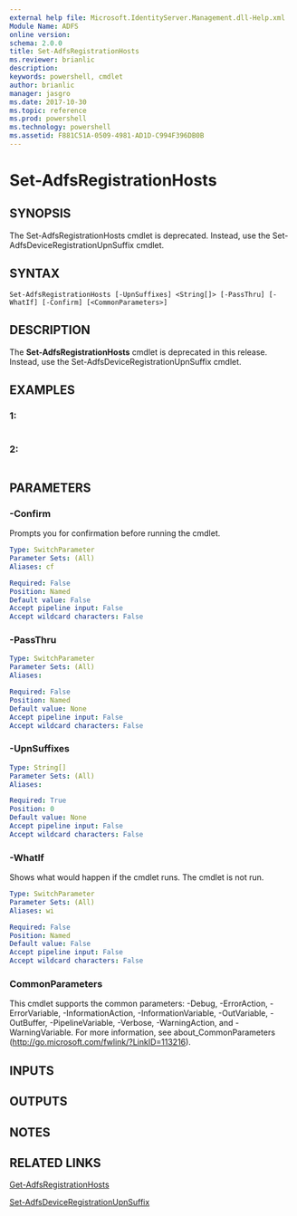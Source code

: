 ```yaml
---
external help file: Microsoft.IdentityServer.Management.dll-Help.xml
Module Name: ADFS
online version: 
schema: 2.0.0
title: Set-AdfsRegistrationHosts
ms.reviewer: brianlic
description: 
keywords: powershell, cmdlet
author: brianlic
manager: jasgro
ms.date: 2017-10-30
ms.topic: reference
ms.prod: powershell
ms.technology: powershell
ms.assetid: F881C51A-0509-4981-AD1D-C994F396DB0B
---
```


# Set-AdfsRegistrationHosts

## SYNOPSIS
The Set-AdfsRegistrationHosts cmdlet is deprecated.
Instead, use the Set-AdfsDeviceRegistrationUpnSuffix cmdlet.

## SYNTAX

```
Set-AdfsRegistrationHosts [-UpnSuffixes] <String[]> [-PassThru] [-WhatIf] [-Confirm] [<CommonParameters>]
```

## DESCRIPTION
The **Set-AdfsRegistrationHosts** cmdlet is deprecated in this release.
Instead, use the Set-AdfsDeviceRegistrationUpnSuffix cmdlet.

## EXAMPLES

### 1:
```

```

### 2:
```

```

## PARAMETERS

### -Confirm
Prompts you for confirmation before running the cmdlet.

```yaml
Type: SwitchParameter
Parameter Sets: (All)
Aliases: cf

Required: False
Position: Named
Default value: False
Accept pipeline input: False
Accept wildcard characters: False
```

### -PassThru


```yaml
Type: SwitchParameter
Parameter Sets: (All)
Aliases: 

Required: False
Position: Named
Default value: None
Accept pipeline input: False
Accept wildcard characters: False
```

### -UpnSuffixes


```yaml
Type: String[]
Parameter Sets: (All)
Aliases: 

Required: True
Position: 0
Default value: None
Accept pipeline input: False
Accept wildcard characters: False
```

### -WhatIf
Shows what would happen if the cmdlet runs.
The cmdlet is not run.

```yaml
Type: SwitchParameter
Parameter Sets: (All)
Aliases: wi

Required: False
Position: Named
Default value: False
Accept pipeline input: False
Accept wildcard characters: False
```

### CommonParameters
This cmdlet supports the common parameters: -Debug, -ErrorAction, -ErrorVariable, -InformationAction, -InformationVariable, -OutVariable, -OutBuffer, -PipelineVariable, -Verbose, -WarningAction, and -WarningVariable. For more information, see about_CommonParameters (http://go.microsoft.com/fwlink/?LinkID=113216).

## INPUTS

## OUTPUTS

## NOTES

## RELATED LINKS

[Get-AdfsRegistrationHosts](./Get-AdfsRegistrationHosts.md)

[Set-AdfsDeviceRegistrationUpnSuffix](./Set-AdfsDeviceRegistrationUpnSuffix.md)

